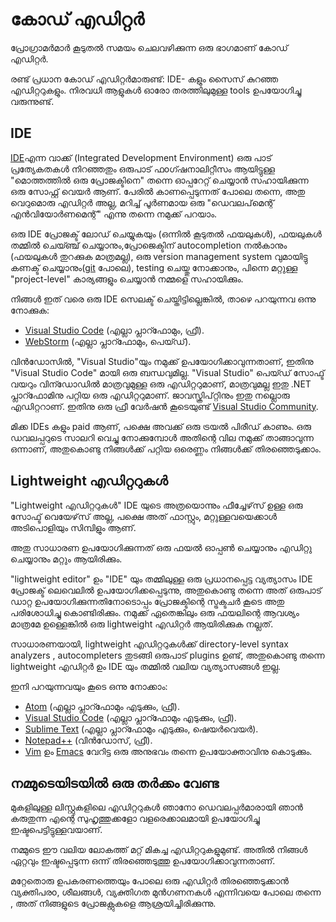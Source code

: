 # കോഡ് എഡിറ്റർ

പ്രോഗ്രാമർമാർ കൂടുതൽ സമയം ചെലവഴിക്കുന്ന ഒരു ഭാഗമാണ് കോഡ് എഡിറ്റർ.

രണ്ട് പ്രധാന കോഡ് എഡിറ്റർമാരുണ്ട്: IDE- കളും സൈസ് കുറഞ്ഞ എഡിറ്ററുകളും. നിരവധി ആളുകൾ ഓരോ തരത്തിലുമുള്ള tools ഉപയോഗിച്ചു വരുന്നുണ്ട്.

## IDE

[IDE](https://en.wikipedia.org/wiki/Integrated_development_environment)എന്ന വാക്ക് (Integrated Development Environment) ഒരു പാട് പ്രത്യേകതകൾ നിറഞ്ഞതും ഒരുപാട് ഫoഗ്ഷനാലിറ്റീസം ആയിട്ടുള്ള "മൊത്തത്തിൽ ഒരു പ്രോജക്ടിനെ" തന്നെ ഓപ്പറേറ്റ് ചെയ്യാൻ സഹായിക്കുന്ന ഒരു സോഫ്റ്റ് വെയർ ആണ്. പേരിൽ കാണപ്പെടുന്നത് പോലെ തന്നെ, അതു വെറുമൊരു എഡിറ്റർ അല്ല, മറിച്ച് പൂർണമായ ഒരു "ഡെവലപ്‌മെന്റ് എൻവിയോർണമെന്റ്" എന്നു തന്നെ നമുക്ക് പറയാം.

ഒരു IDE പ്രോജക്ട് ലോഡ് ചെയ്യുകയും (ഒന്നിൽ കൂടുതൽ ഫയലുകൾ), ഫയലുകൾ തമ്മിൽ ചെയ്ഞ്ച് ചെയ്യാനും,പ്രോജെക്ടിന് autocompletion നൽകാനും (ഫയലുകൾ തുറക്കുക മാത്രമല്ല), ഒരു version management system വുമായിട്ടു കണക്ട് ചെയ്യാനും([git](https://git-scm.com/) പോലെ), testing ചെയ്തു നോക്കാനും, പിന്നെ മറ്റുള്ള "project-level" കാര്യങ്ങളും ചെയ്യാൻ നമ്മളെ സഹായിക്കും.

നിങ്ങൾ ഇത് വരെ ഒരു IDE സെലക്ട് ചെയ്തിട്ടില്ലെങ്കിൽ, താഴെ പറയുന്നവ ഒന്നു നോക്കുക:

- [Visual Studio Code](https://code.visualstudio.com/) (എല്ലാ പ്ലാറ്ഫോമും, ഫ്രീ).
- [WebStorm](http://www.jetbrains.com/webstorm/) (എല്ലാ പ്ലാറ്ഫോമും, പെയ്ഡ്).

വിൻഡോസിൽ, "Visual Studio"യും നമുക്ക് ഉപയോഗിക്കാവുന്നതാണ്, ഇതിനു "Visual Studio Code" മായി ഒരു ബന്ധവുമില്ല. "Visual Studio" പെയ്ഡ് സോഫ്ട് വയറും വിന്ഡോഡിൽ മാത്രവുമുള്ള ഒരു എഡിറ്ററുമാണ്, മാത്രവുമല്ല ഇതു .NET പ്ലാറ്ഫോമിനു പറ്റിയ ഒരു എഡിറ്ററുമാണ്. ജാവസ്ക്രിപ്റ്റിനും ഇതു നല്ലൊരു എഡിറ്ററാണ്. ഇതിനു ഒരു ഫ്രീ വേർഷൻ കൂടെയുണ്ട് [Visual Studio Community](https://www.visualstudio.com/vs/community/).

മിക്ക IDEs കളും paid ആണ്, പക്ഷെ അവക്ക് ഒരു ട്രയൽ പിരീഡ് കാണും. ഒരു ഡവലപ്പറുടെ സാലറി വെച്ചു നോക്കുമ്പോൾ അതിന്റെ വില നമുക്ക് താങ്ങാവുന്ന ഒന്നാണ്, അതുകൊണ്ടു നിങ്ങൾക്ക് പറ്റിയ ഒരെണ്ണം നിങ്ങൾക്ക് തിരഞ്ഞെടുക്കാം.

## Lightweight എഡിറ്ററുകൾ

"Lightweight എഡിറ്ററുകൾ" IDE യുടെ അത്രയൊന്നും ഫീച്ചേഴ്‌സ് ഉള്ള ഒരു സോഫ്ട് വെയേഴ്‌സ് അല്ല, പക്ഷെ അത് ഫാസ്റ്റും, മറ്റുള്ളവയെക്കാൾ അടിപൊളിയും സിമ്പിളും ആണ്.

അതു സാധാരണ ഉപയോഗിക്കുന്നത് ഒരു ഫയൽ ഓപ്പൺ ചെയ്യാനും എഡിറ്റു ചെയ്യാനും മറ്റും ആയിരിക്കും.

 "lightweight editor" ഉം "IDE" യും തമ്മിലുള്ള ഒരു പ്രധാനപ്പെട്ട വ്യത്യാസം IDE പ്രോജക്ട് ലെവെലിൽ ഉപയോഗിക്കപ്പെടുന്നു, അതുകൊണ്ടു തന്നെ അത് ഒരുപാട് ഡാറ്റ ഉപയോഗിക്കുന്നതിനോടൊപ്പം പ്രോജക്ടിന്റെ സ്ട്രക്ടചർ കൂടെ അതു പരിശോധിച്ചു കൊണ്ടിരിക്കും. നമുക്ക് ഏതെങ്കിലും ഒരു ഫയലിന്റെ ആവശ്യം മാത്രമേ ഉള്ളെങ്കിൽ ഒരു lightweight എഡിറ്റർ ആയിരിക്കുക നല്ലത്.

സാധാരണയായി, lightweight എഡിറ്ററുകൾക്ക് directory-level syntax analyzers , autocompleters തുടങ്ങി ഒരുപാട് plugins ഉണ്ട്, അതുകൊണ്ടു തന്നെ lightweight എഡിറ്റർ ഉം IDE യും തമ്മിൽ വലിയ വ്യത്യാസങ്ങൾ ഇല്ല.

ഇനി പറയുന്നവയും കൂടെ ഒന്നു നോക്കാം:

- [Atom](https://atom.io/) (എല്ലാ പ്ലാറ്ഫോമും എടുക്കും, ഫ്രീ).
- [Visual Studio Code](https://code.visualstudio.com/) (എല്ലാ പ്ലാറ്ഫോമും എടുക്കും, ഫ്രീ).
- [Sublime Text](http://www.sublimetext.com) (എല്ലാ പ്ലാറ്ഫോമും എടുക്കും, ഷെയർവെയർ).
- [Notepad++](https://notepad-plus-plus.org/) (വിൻഡോസ്, ഫ്രീ).
- [Vim](http://www.vim.org/) ഉം [Emacs](https://www.gnu.org/software/emacs/) വേറിട്ട ഒരു അനുഭവം തന്നെ ഉപയോക്താവിനു കൊടുക്കും.

## നമ്മുടെയിടയിൽ ഒരു തർക്കം വേണ്ട

മുകളിലുള്ള ലിസ്റ്റുകളിലെ എഡിറ്ററുകൾ ഞാനോ ഡെവലപ്പർമാരായി ഞാൻ കരുതുന്ന എന്റെ സുഹൃത്തുക്കളോ വളരെക്കാലമായി ഉപയോഗിച്ചു ഇഷ്ടപെട്ടിട്ടുള്ളവയാണ്.

നമ്മുടെ ഈ വലിയ ലോകത്ത് മറ്റ് മികച്ച എഡിറ്ററുകളുമുണ്ട്. അതിൽ നിങ്ങൾ ഏറ്റവും ഇഷ്ടപ്പെടുന്ന ഒന്ന് തിരഞ്ഞെടുത്തു ഉപയോഗിക്കാവുന്നതാണ്.

മറ്റേതൊരു ഉപകരണത്തെയും പോലെ ഒരു എഡിറ്റർ തിരഞ്ഞെടുക്കാൻ വ്യക്തിപരo, ശീലങ്ങൾ, വ്യക്തിഗത മുൻഗണനകൾ എന്നിവയെ പോലെ തന്നെ , അത് നിങ്ങളുടെ പ്രോജക്റ്റുകളെ ആശ്രയിച്ചിരിക്കുന്നു.
